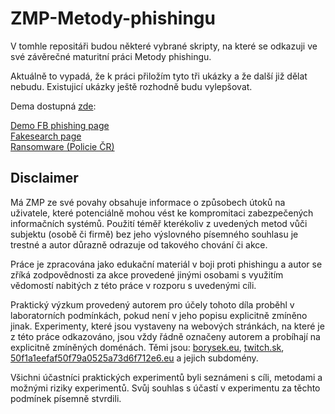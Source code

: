# ZMP-Metody-phishingu
V tomhle repositáři budou některé vybrané skripty, na které se odkazuji ve své závěrečné maturitní práci Metody phishingu.

Aktuálně to vypadá, že k práci přiložím tyto tři ukázky a že další již dělat nebudu. Existujicí ukázky ještě rozhodně budu vylepšovat.

Dema dostupná [zde](https://zmp.borysek.eu):

[Demo FB phishing page](https://facebok.com.borysek.eu)  
[Fakesearch page](https://fakesearch.borysek.eu)  
[Ransomware (Policie ČR)](https://ransomware.borysek.eu)

## Disclaimer
Má ZMP ze své povahy obsahuje informace o způsobech útoků na uživatele, které potenciálně mohou vést ke kompromitaci zabezpečených informačních systémů. Použití téměř kterékoliv z uvedených metod vůči subjektu (osobě či firmě) bez jeho výslovného písemného souhlasu je trestné a autor důrazně odrazuje od takového chování či akce.

Práce je zpracována jako edukační materiál v boji proti phishingu a autor se zříká zodpovědnosti za akce provedené jinými osobami s využitím vědomostí nabitých z této práce v rozporu s uvedenými cíli.

Praktický výzkum provedený autorem pro účely tohoto díla proběhl v laboratorních podmínkách, pokud není v jeho popisu explicitně zmíněno jinak. Experimenty, které jsou vystaveny na webových stránkách, na které je z této práce odkazováno, jsou vždy řádně označeny autorem a probíhají na explicitně zmíněných doménách. Těmi jsou: [borysek.eu](https://borysek.eu), [twitch.sk](http://twitch.sk), [50f1a1eefaf50f79a0525a73d6f712e6.eu](http://50f1a1eefaf50f79a0525a73d6f712e6.eu) a jejich subdomény.

Všichni účastníci praktických experimentů byli seznámeni s cíli, metodami a možnými riziky experimentů. Svůj souhlas s účastí v experimentu za těchto podmínek písemně stvrdili.
